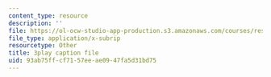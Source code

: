 ```yaml
---
content_type: resource
description: ''
file: https://ol-ocw-studio-app-production.s3.amazonaws.com/courses/res-18-009-learn-differential-equations-up-close-with-gilbert-strang-and-cleve-moler-fall-2015/93ab75ffcf7157eeae0947fa5d31bd75_x0Ap2kDsGRQ.vtt
file_type: application/x-subrip
resourcetype: Other
title: 3play caption file
uid: 93ab75ff-cf71-57ee-ae09-47fa5d31bd75
---
```

